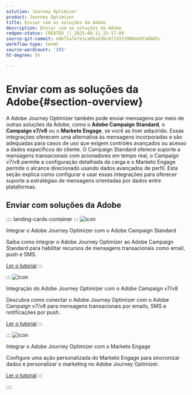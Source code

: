 ```yaml
---
solution: Journey Optimizer
product: Journey Optimizer
title: Enviar com as soluções da Adobe
description: Enviar com as soluções da Adobe
redpen-status: CREATED_||_2025-08-11_21-17-09
source-git-commit: e8b71a7efe1ca05a33bc6f33253900a58fa6665c
workflow-type: tm+mt
source-wordcount: '203'
ht-degree: 5%

---
```



# Enviar com as soluções da Adobe{#section-overview}

A Adobe Journey Optimizer também pode enviar mensagens por meio de outras soluções da Adobe, como o **Adobe Campaign Standard**, o **Campaign v7/v8** ou o **Marketo Engage**, se você as tiver adquirido. Essas integrações oferecem uma alternativa às mensagens incorporadas e são adequadas para casos de uso que exigem controles avançados ou acesso a dados específicos do cliente. O Campaign Standard oferece suporte a mensagens transacionais com acionadores em tempo real, o Campaign v7/v8 permite a configuração detalhada da carga e o Marketo Engage permite o alcance direcionado usando dados avançados de perfil. Esta seção explica como configurar e usar essas integrações para oferecer suporte a estratégias de mensagens orientadas por dados entre plataformas.

## Enviar com soluções da Adobe

:::: landing-cards-container
:::
![icon](https://cdn.experienceleague.adobe.com/icons/puzzle-piece.svg)

Integrar o Adobe Journey Optimizer com o Adobe Campaign Standard

Saiba como integrar o Adobe Journey Optimizer ao Adobe Campaign Standard para habilitar recursos de mensagens transacionais como email, push e SMS.

[Ler o tutorial](../using/action/acs-action.md)
:::

:::
![icon](https://cdn.experienceleague.adobe.com/icons/puzzle-piece.svg)

Integração do Adobe Journey Optimizer com o Adobe Campaign v7/v8

Descubra como conectar o Adobe Journey Optimizer com o Adobe Campaign v7/v8 para mensagens transacionais por emails, SMS e notificações por push.

[Ler o tutorial](../using/action/acc-action.md)
:::

:::
![icon](https://cdn.experienceleague.adobe.com/icons/puzzle-piece.svg)

Integrar o Adobe Journey Optimizer com o Marketo Engage

Configure uma ação personalizada do Marketo Engage para sincronizar dados e personalizar o marketing no Adobe Journey Optimizer.

[Ler o tutorial](../using/action/marketo-engage.md)
:::

::::
